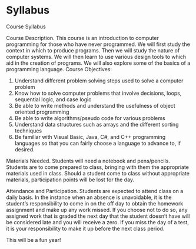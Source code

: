 Syllabus
========

Course Syllabus

Course Description.  This course is an introduction to computer programming for those who have never programmed.
We will first study the context in which to produce programs. Then we will study the nature of computer systems. 
We will then learn to use various design tools to which aid in the creation of programs. We will also explore
some of the basics of a programming language.
Course Objectives:
1.	Understand different problem solving steps used to solve a computer problem
2.	Know how to solve computer problems that involve decisions, loops, sequential logic, and case logic
3.	Be able to write methods and understand the usefulness of object oriented programming
4.	Be able to write algorithms/pseudo code for various problems
5.	Understand data structures such as arrays and the different sorting techniques
6.	Be familiar with Visual Basic, Java, C#, and C++ programming languages so that you can fairly choose a 
    language to advance to, if desired.

Materials Needed.  Students will need a notebook and pens/pencils.  Students are to come prepared to class, 
bringing with them the appropriate materials used in class.  Should a student come to class without appropriate materials, 
participation points will be lost for the day.

Attendance and Participation.  Students are expected to attend class on a daily basis.  In the instance when an absence 
is unavoidable, it is the student’s responsibility to come in on the off day to obtain the homework assignment and make 
up any work missed.   If you choose not to do so, any assigned work that is graded the next day that the student doesn’t 
have will be considered late and you will receive a zero.  If you miss the day of a test, it is your responsibility to make
it up before the next class period.

This will be a fun year!
